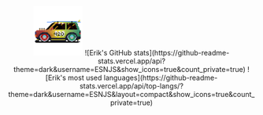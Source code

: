 <div id="header" align="center">
  <img src="59.gif" width="100"/>
![Erik's GitHub stats](https://github-readme-stats.vercel.app/api?theme=dark&username=ESNJS&show_icons=true&count_private=true)
![Erik's most used languages](https://github-readme-stats.vercel.app/api/top-langs/?theme=dark&username=ESNJS&layout=compact&show_icons=true&count_private=true)
</div>

<!--
**ESNJS/ESNJS** is a ✨ _special_ ✨ repository because its `README.md` (this file) appears on your GitHub profile.

Here are some ideas to get you started:

- 🔭 I’m currently working on ...
- 🌱 I’m currently learning ...
- 👯 I’m looking to collaborate on ...
- 🤔 I’m looking for help with ...
- 💬 Ask me about ...
- 📫 How to reach me: ...
- 😄 Pronouns: ...
- ⚡ Fun fact: ...
-->
